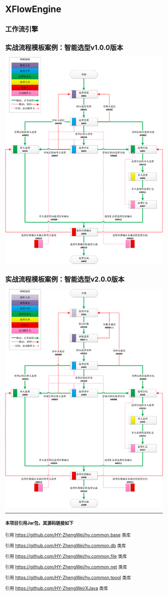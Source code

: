 # XFlowEngine

工作流引擎
------



实战流程模板案例：智能选型v1.0.0版本
------
![image](test/org/hy/xflow/engine/junit/S001_XX/db/流程模板v1.0.0/选型工作流.png)



实战流程模板案例：智能选型v2.0.0版本
------
![image](test/org/hy/xflow/engine/junit/S001_XX/db/流程模板v2.0.0/选型工作流.png)



---
#### 本项目引用Jar包，其源码链接如下
引用 https://github.com/HY-ZhengWei/hy.common.base 类库

引用 https://github.com/HY-ZhengWei/hy.common.db 类库

引用 https://github.com/HY-ZhengWei/hy.common.file 类库

引用 https://github.com/HY-ZhengWei/hy.common.net 类库

引用 https://github.com/HY-ZhengWei/hy.common.tpool 类库

引用 https://github.com/HY-ZhengWei/XJava 类库
